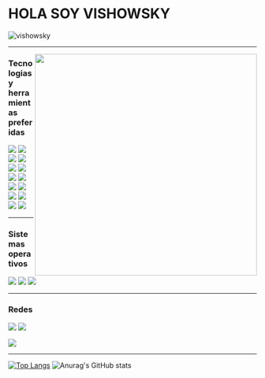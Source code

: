 
<p align="center">

# HOLA SOY VISHOWSKY

</p>


<p align="left"> <img src="https://komarev.com/ghpvc/?username=vishowsky" alt="vishowsky" /> </p>

---

<img  align="right" width="450px" class="ranko" src="https://media.tenor.com/laLBbWGSlS8AAAAC/akiba-maid-war-akiba-maid-senso.gif" ></img>

### Tecnologias y herramientas preferidas


<p>


<img src ="https://img.shields.io/badge/-HTML5-E34F26?style=flat&logo=html5&logoColor=white"> 

<img src ="https://img.shields.io/badge/-CSS3-1572B6?style=flat&logo=css3&logoColor=white">

<img src="https://img.shields.io/badge/-Bootstrap-563D7C?style=flat&logo=bootstrap&logoColor=white">

<img src="https://img.shields.io/badge/Python-3776AB?style=flat&logo=python&logoColor=white">

<img src="https://img.shields.io/badge/JavaScript-F7DF1E?style=flat&logo=javascript&logoColor=black">

<img src="https://img.shields.io/badge/Django-092E20?style=flat&logo=django&logoColor=white">

<img src="https://img.shields.io/badge/MySQL-00000F?style=flat&logo=mysql&logoColor=white">

<img src="https://img.shields.io/badge/MariaDB-003545?style=flat&logo=mariadb&logoColor=white">

<img src="https://img.shields.io/badge/Flask-000000?style=flat&logo=flask&logoColor=white">

<img src="https://img.shields.io/badge/Amazon_AWS-FF9900?style=flat&logo=amazonaws&logoColor=white">

<img src="https://img.shields.io/badge/GIT-E44C30?style=flat&logo=git&logoColor=white">

<img src="https://img.shields.io/badge/PyCharm-000000.svg?&style=flat&logo=PyCharm&logoColor=white">

<img src="https://img.shields.io/badge/Visual_Studio_Code-0078D4?style=flat&logo=visual%20studio%20code&logoColor=white">

<img src="https://img.shields.io/badge/GitHub-100000?style=flat&logo=github&logoColor=white">


</p>

---



<p>

</p>



### Sistemas operativos

<p>
<img src="https://img.shields.io/badge/Fedora-294172?style=flat&logo=fedora&logoColor=white">
<img src="https://img.shields.io/badge/Ubuntu-E95420?style=flat=ubuntu&logoColor=white">
<img src="https://img.shields.io/badge/Windows-0078D6?style=flat&logo=windows&logoColor=white">


</p>

---


### Redes

<p>
<a  href="https://twitter.com/Vishoowsky"  ><img  target="_blank" src="https://img.shields.io/badge/Twitter-1DA1F2?style=flat&logo=twitter&logoColor=white"></a>
<a  href="https://www.linkedin.com/in/vishowsky" target="_blank"> <img src="https://img.shields.io/badge/LinkedIn-0077B5?style=flat&logo=linkedin&logoColor=white"></a>

<a href="https://vishowsky.site"><img src="https://img.shields.io/website/http/monip.org.svg"></a>


</p>

---
<p>

[![Top Langs](https://github-readme-stats.vercel.app/api/top-langs/?username=vishowsky&layout=compact&theme=radical)](https://github.com/anuraghazra/github-readme-stats) ![Anurag's GitHub stats](https://github-readme-stats.vercel.app/api?username=vishowsky&show_icons=true&theme=radical&card_width=400&hide_rank)


</p>

